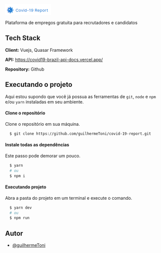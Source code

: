 ![Logo](https://raw.githubusercontent.com/guilhermeToni/covid-19-report/main/public/logo.png)

Plataforma de empregos gratuita para recrutadores e candidatos
## Tech Stack

**Client:** Vuejs, Quasar Framework

**API:** https://covid19-brazil-api-docs.vercel.app/

**Repository:** Github
## Executando o projeto

Aqui estou supondo que você já possua as ferramentas de `git`, `node` e `npm` e/ou `yarn` instaladas em seu ambiente.
#### Clone o repositório
Clone o repositório em sua máquina.

```bash
  $ git clone https://github.com/guilhermeToni/covid-19-report.git
```

#### Instale todas as dependências
Este passo pode demorar um pouco.

```bash
  $ yarn
  # ou
  $ npm i
```
#### Executando projeto
Abra a pasta do projeto em um terminal e execute o comando.

```bash
  $ yarn dev
  # ou
  $ npm run
```


## Autor

- [@guilhermeToni](https://www.github.com/guilhermeToni)

